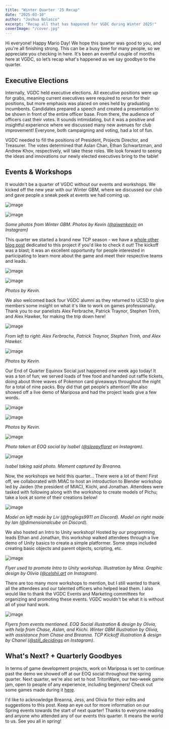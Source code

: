 ```yaml
---
title: "Winter Quarter '25 Recap"
date: "2025-03-10"
author: "Joshua Nolasco"
excerpt: "Recap all that has happened for VGDC during Winter 2025!"
coverImage: "/cover.jpg"
---
```


Hi everyone! Happy Mario Day! We hope this quarter was good to you, and you're all finishing strong. This can be a busy time for many people, so we appreciate you checking in here. It's been an eventful couple of months here at VGDC, so let’s recap what's happened as we say goodbye to the quarter. 

## Executive Elections 

Internally, VGDC held executive elections. All executive positions were up for grabs, meaning current executives were required to rerun for their positions, but more emphasis was placed on ones held by graduating incumbents. Candidates prepared a speech and created a presentation to be shown in front of the entire officer base. From there, the audience of officers cast their votes. It sounds intimidating, but it was a positive and insightful experience where we discussed many new avenues for club improvement! Everyone, both campaigning and voting, had a lot of fun. 

VGDC needed to fill the positions of President, Projects Director, and Treasurer. The votes determined that Aslan Chan, Ethan Schwartzman, and Andrew Khov, respectively, will take these roles. We look forward to seeing the ideas and innovations our newly elected executives bring to the table! 

## Events & Workshops 

It wouldn't be a quarter of VGDC without our events and workshops. We kicked off the new year with our Winter GBM, where we discussed our club and gave people a sneak peek at events we had coming up. 

![image](/images/blogs/Winter-Quarter-25-Recap/WinterGBM1.jpg)

![image](/images/blogs/Winter-Quarter-25-Recap/WinterGBM2.jpg)
  
_Some photos from Winter GBM. Photos by Kevin ([@qiwenkevin](https://www.instagram.com/qiwenkevin) on Instagram)_

This quarter we started a brand new TCP season - we have a [whole other blog post](https://www.vgdc.dev/news/Making-Mariposa) dedicated to this project if you'd like to check it out! The kickoff was a blast; it was an excellent opportunity for people interested in participating to learn more about the game and meet their respective teams and leads. 

![image](/images/blogs/Winter-Quarter-25-Recap/TCPKickoff1.jpg)

![image](/images/blogs/Winter-Quarter-25-Recap/TCPKickoff2.jpg)

_Photos by Kevin._

We also welcomed back four VGDC alumni as they returned to UCSD to give members some insight on what it's like to work on games professionally. Thank you to our panelists Alex Ferbrache, Patrick Traynor, Stephen Trinh, and Alex Hawker, for making the trip down here! 

![image](/images/blogs/Winter-Quarter-25-Recap/AlumniPanel1.jpg)

_From left to right: Alex Ferbrache, Patrick Traynor, Stephen Trinh, and Alex Hawker._

![image](/images/blogs/Winter-Quarter-25-Recap/AlumniPanel2.jpg)

_Photos by Kevin._
	
Our End of Quarter Equinox Social just happened one week ago today! It was a ton of fun; we served loads of free food and handed out raffle tickets, doing about three waves of Pokemon card giveaways throughout the night for a total of nine packs. Boy did that get people's attention! We also showed off a live demo of Mariposa and had the project leads give a few words.

![image](/images/blogs/Winter-Quarter-25-Recap/EOQSocial1.JPG)

![image](/images/blogs/Winter-Quarter-25-Recap/EOQSocial2.JPG)

_Photos by Kevin._

![image](/images/blogs/Winter-Quarter-25-Recap/EOQSocialSpirigatito.png)

_Photo taken at EOQ social by Isabel ([@sleepyfloret](https://www.instagram.com/sleepyfloret) on Instagram)._ 

![image](/images/blogs/Winter-Quarter-25-Recap/EOQsocialaniandisabel.jpg)

_Isabel taking said photo. Moment captured by Breanna._

Now, the workshops we held this quarter… There were a lot of them! First off, we collaborated with MIAC to host an introduction to Blender workshop led by Jaiden (the president of MIAC), Kiichi, and Jonathan. Attendees were tasked with following along with the workshop to create models of Pichu; take a look at some of their creations below!

![image](/images/blogs/Winter-Quarter-25-Recap/Pichus.png)

_Model on left made by Liv (@froglegs9911 on Discord). Model on right made by Ian (@dimensionalcube on Discord)._

We also hosted an Intro to Unity workshop! Hosted by our programming leads Ethan and Jonathan, this workshop walked attendees through a live demo of Unity basics to create a simple platformer. Some steps included creating basic objects and parent objects, scripting, etc.

![image](/images/blogs/Winter-Quarter-25-Recap/unity-flyer.png)

_Flyer used to promote Intro to Unity workshop. Illustration by Mina. Graphic design by Olivia ([@celshii.art](https://www.instagram.com/celshii.art/) on Instagram)._   

There are too many more workshops to mention, but I still wanted to thank all the attendees and our talented officers who helped lead them. I also would like to thank the VGDC Events and Marketing committees for organizing and promoting these events. VGDC wouldn't be what it is without all of your hard work. 

![image](/images/blogs/Winter-Quarter-25-Recap/Flyers.png)

_Flyers from events mentioned. EOQ Social illustration & design by Olivia, with help from Chase, Aslan, and Kiichi. Winter GBM illustration by Olivia, with assistance from Chase and Breanna. TCP Kickoff illustration & design by Chanel ([@still_decidings](https://www.instagram.com/still_decidings) on Instagram)._

## What's Next? + Quarterly Goodbyes 

In terms of game development projects, work on Mariposa is set to continue past the demo we showed off at our EOQ social throughout the spring quarter. Next quarter, we're also set to host TritonWare, our two-week game jam, open to people of any experience, including beginners! Check out some games made during it [here](https://docs.google.com/spreadsheets/d/1iZJJy-IDo0ivGX6r1TRcYeRWZvtlOpya_uvD-HblG1I/edit?gid=1693143655#gid=1693143655).   

I'd like to acknowledge Breanna, Jess, and Olivia for their edits and suggestions to this post. Keep an eye out for more information on our Spring events towards the start of next quarter! Thanks to everyone reading and anyone who attended any of our events this quarter. It means the world to us. See you all in spring!
